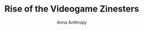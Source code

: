 ---
title: Rise of the Videogame Zinesters
author: Anna Anthropy
readingDate: 2017-05-31
purchaseLink:
---
